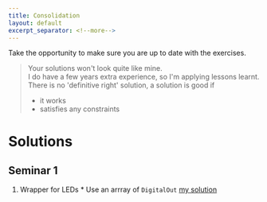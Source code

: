 ```yaml
---
title: Consolidation
layout: default
excerpt_separator: <!--more-->
---
```

Take the opportunity to make sure you are up to  date with the exercises.

<!--more-->
> Your solutions won't look quite like mine.  
> I do have a few years extra experience, so I'm applying lessons learnt.
> There is no 'definitive right' solution,  a solution is good if
>   * it works
>   * satisfies any constraints

# Solutions
## Seminar 1
  1. Wrapper for LEDs
    * Use an arrray of `DigitalOut` [my solution](https://github.com/dr-alun-moon/solution1.1)
